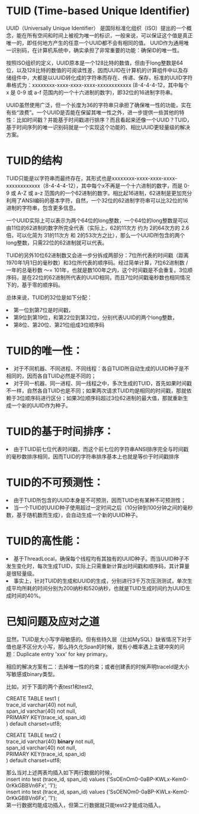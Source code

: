 # TUID (Time-based Unique Identifier)
UUID（Universally Unique Identifier） 是国际标准化组织（ISO）提出的一个概念，能在所有空间和时间上被视为唯一的标识，一般来说，可以保证这个值是真正唯一的，即任何地方产生的任意一个UUID都不会有相同的值。 UUID作为通用唯一识别码，在计算机系统中，确实承担了非常重要的功能：确保ID的唯一性。

按照ISO组织的定义，UUID原本是一个128比特的数值，但由于long整数是64位，以及128比特的数值的可阅读性差，因而UUID在计算机的计算组件中以及存储组件中，大都是以UUID转化成的字符串而存在、传递、保存，标准的UUID字符串格式为：xxxxxxxx-xxxx-xxxx-xxxx-xxxxxxxxxxxx (8-4-4-4-12，其中每个 x 是 0-9 或 a-f 范围内的一个十六进制的数字)，即32位的16进制字符串。

UUID虽然使用广泛，但一个长度为36的字符串只承担了确保唯一性的功能，实在有些“浪费”。一个UUID是否能在保留其唯一性之外，进一步提供一些其他的特性：比如时间戳？并能基于时间戳进行排序？而且看起来还像一个UUID？TUID，基于时间序列的唯一识别码就是一个实现这个功能的、相比UUID更轻量级的解决方案。

# TUID的结构
TUID只能是以字符串而最终存在，其形式也是xxxxxxxx-xxxx-xxxx-xxxx-xxxxxxxxxxxx（8-4-4-4-12），其中每个x不再是一个十六进制的数字，而是 0-9 或 A-Z 或 a-z 范围内的一个62进制的数字。相比起16进制，62进制是更加充分利用了ANSI编码的基本字符，自然，一个32位的62进制字符串可以比32位的16进制的字符串，包含更多信息。

一个UUID实际上可以表示为两个64位的long整数，一个64位的long整数是可以由11位的62进制的数字所完全代表（实际上，62的11次方 约为 2的64次方的 2.6倍，可以化简为 31的11次方 和 2的53次方之比），那么一个UUID所包含的两个long整数，只需22位的62进制就可以代表。

TUID的另外10位62进制数又会进一步分拆成两部分：7位所代表的时间戳（距离1970年1月1日的毫秒数）和3位所代表的顺序码。经过简单计算，7位62进制数 / 一年的总毫秒数 ～= 101年，也就是数100年之内，这个时间戳是不会重复。3位顺序码，是在22位的62进制所代表的UUID相同，而且7位时间戳毫秒数也相同情况下的，基于零的顺序码。

总体来说，TUID的32位是如下分配：
<li>第一位到第7位是时间戳，</li>
<li>第9位到第19位，和第22位到第32位，分别代表UUID的两个long整数，</li>
<li>第8位、第20位、第21位组成3位顺序码</li>

# TUID的唯一性：
<li>对于不同机器、不同进程、不同线程：各自TUID所自动生成的UUID种子是不相同的，因而各自TUID必然是不同的；</li>
<li>对于同一机器、同一进程、同一线程之中，多次生成的TUID，首先如果时间戳不一样，自然各自TUID也是不同；如果两次请求TUID均是相同的时间戳，那就依赖于3位顺序码进行区分；如果3位顺序码超过3位62进制的最大值，那就重新生成一个新的UUID作为种子。</li>

# TUID的基于时间排序：
<li>由于TUID前七位代表时间戳，而这个前七位的字符串ANSI排序完全与时间戳的毫秒数排序相同，因而TUID的字符串排序基本上也就是等价于时间戳排序</li>

# TUID的不可预测性：
<li>由于TUID所包含的UUID本身是不可预测，因而TUID也有某种不可预测性；</li>
<li>当一个TUID的UUID种子使用超过一定时间之后（10分钟到100分钟之间的毫秒数，基于随机数而生成），会自动生成一个新的UUID种子。</li>

# TUID的高性能：
<li>基于ThreadLocal，确保每个线程均有其独有的UUID种子。而当UUID种子不发生变化时，每次生成TUID，实际上只需重新计算出时间戳和顺序码，其计算量是很轻量级。</li>
<li>事实上，针对TUID的生成和UUID的生成，分别进行3千万次压测测试，单次生成平均所耗的时间分别为200纳秒和520纳秒，也就是TUID生成时间约为UUID生成时间的40%。</li>

# 已知问题及应对之道
显然，TUID是大小写字母敏感的。但有些持久层（比如MySQL）缺省情况下对于值也是不区分大小写，那么持久化Span的时候，就有小概率遇上主键冲突的问题：Duplicate entry 'xxx' for key primary。

相应的解决方案有二：去掉唯一性的约束；或者创建表的时候声明traceId是大小写敏感或binary类型。

比如，对于下面的两个表test1和test2,
<p>
  CREATE TABLE test1 (<br>
    trace_id        varchar(40) not null,<br>
    span_id         varchar(40) not null,<br>
    PRIMARY KEY(trace_id, span_id)<br>
  ) default charset=utf8;
  
  CREATE TABLE test2 (<br>
    trace_id        varchar(40) <b>binary</b> not null,<br>
    span_id         varchar(40) not null,<br>
    PRIMARY KEY(trace_id, span_id)<br>
  ) default charset=utf8;<br>
</p>
那么当对上述两表均插入如下两行数据的时候，<br>
insert into test (trace_id, span_id) values ('SsOEnOm0-0aBP-KWLx-Kem0-0rKkGBBVn6Fx', '1');<br>
insert into test (trace_id, span_id) values ('SsOENOm0-0aBP-KWLx-Kem0-0rKkGBBVn6Fx', '1');<br>
第一行数据均能成功插入，但第二行数据就只能test2才能成功插入。
